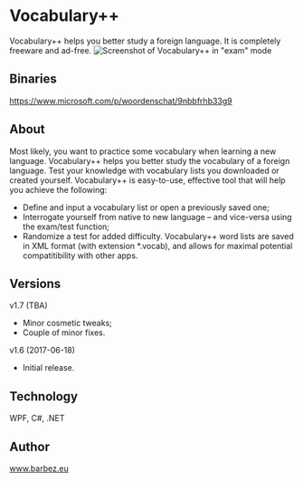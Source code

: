 # Vocabulary++
Vocabulary++ helps you better study a foreign language. It is completely freeware and ad-free.
![Screenshot of Vocabulary++ in "exam" mode](https://barbez.eu/wp-content/uploads/2020/02/200228-Vocabulary-closeup.png)

## Binaries
https://www.microsoft.com/p/woordenschat/9nbbfrhb33g9

## About

Most likely, you want to practice some vocabulary when learning a new language. Vocabulary++ helps you better study the vocabulary of a foreign language. Test your knowledge with vocabulary lists you downloaded or created yourself. Vocabulary++ is easy-to-use, effective tool that will help you achieve the following: 

- Define and input a vocabulary list or open a previously saved one; 
- Interrogate yourself from native to new language – and vice-versa using the exam/test function; 
- Randomize a test for added difficulty. Vocabulary++ word lists are saved in XML format (with extension *.vocab), and allows for maximal potential compatitibility with other apps. 

## Versions
v1.7 (TBA)
- Minor cosmetic tweaks;
- Couple of minor fixes.

v1.6 (2017-06-18)
- Initial release.

## Technology
WPF, C#, .NET

## Author
www.barbez.eu
